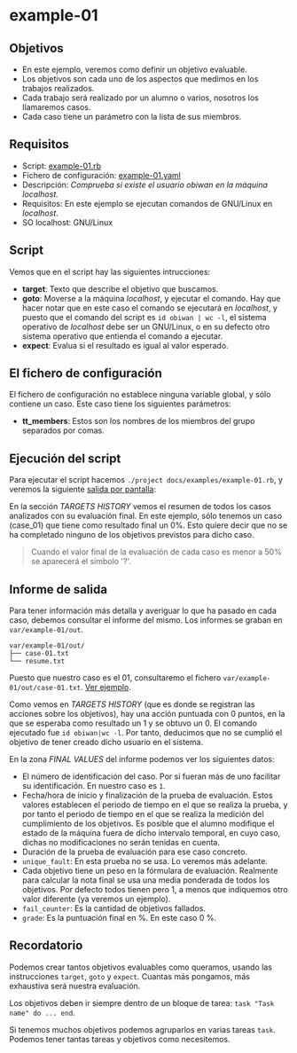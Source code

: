 

# example-01


## Objetivos
* En este ejemplo, veremos como definir un objetivo evaluable.
* Los objetivos son cada uno de los aspectos que medimos en los trabajos realizados.
* Cada trabajo será realizado por un alumno o varios, nosotros los llamaremos casos.
* Cada caso tiene un parámetro con la lista de sus miembros.

## Requisitos

* Script: [example-01.rb](../../../examples/example-01.rb)
* Fichero de configuración: [example-01.yaml](../../../examples/example-01.yaml)
* Descripción: *Comprueba si existe el usuario *obiwan* en la máquina *localhost*.*
* Requisitos: En este ejemplo se ejecutan comandos de GNU/Linux en *localhost*.
* SO localhost: GNU/Linux

## Script

Vemos que en el script hay las siguientes intrucciones:
* **target**: Texto que describe el objetivo que buscamos.
* **goto**: Moverse a la máquina *localhost*, y ejecutar el comando. Hay que hacer notar
que en este caso el comando se ejecutará en *localhost*, y puesto que el comando del
script es `id obiwan | wc -l`, el sistema operativo de *localhost* debe ser un GNU/Linux,
o en su defecto otro sistema operativo que entienda el comando a ejecutar.
* **expect**: Evalua si el resultado es igual al valor esperado.

## El fichero de configuración

El fichero de configuración no establece ninguna variable global, y
sólo contiene un caso. Este caso tiene los siguientes parámetros:

* **tt_members**: Estos son los nombres de los miembros del grupo separados por comas.

## Ejecución del script

Para ejecutar el script hacemos `./project docs/examples/example-01.rb`, y
veremos la siguiente [salida por pantalla](./resume.txt):

En la sección *TARGETS HISTORY* vemos el resumen de todos los casos analizados
con su evaluación final. En este ejemplo, sólo tenemos un caso (case_01) que
tiene como resultado final un 0%. Esto quiere decir que no se ha completado ninguno
de los objetivos previstos para dicho caso.

> Cuando el valor final de la evaluación de cada caso es menor a 50% se aparecerá
el símbolo '?'.

## Informe de salida

Para tener información más detalla y averiguar lo que ha pasado en cada caso, debemos
consultar el informe del mismo. Los informes se graban en `var/example-01/out`.
```
var/example-01/out/
├── case-01.txt
└── resume.txt
```

Puesto que nuestro caso es el 01, consultaremo el fichero `var/example-01/out/case-01.txt`.
[Ver ejemplo](./case-01.txt).

Como vemos en *TARGETS HISTORY* (que es donde se registran las acciones sobre los objetivos),
hay una acción puntuada con 0 puntos, en la que se esperaba como resultado un 1 y
se obtuvo un 0. El comando ejecutado fue `id obiwan|wc -l`. Por tanto, deducimos
que no se cumplió el objetivo de tener creado dicho usuario en el sistema.

En la zona *FINAL VALUES* del informe podemos ver los siguientes datos:
* El número de identificación del caso. Por si fueran más de uno facilitar su identificación.
En nuestro caso es `1`.
* Fecha/hora de inicio y finalización de la prueba de evaluación. Estos valores establecen
el periodo de tiempo en el que se realiza la prueba, y por tanto el periodo de tiempo en el
que se realiza la medición del cumplimiento de los objetivos. Es posible que el alumno
modifique el estado de la máquina fuera de dicho intervalo temporal, en cuyo caso, dichas
no modificaciones no serán tenidas en cuenta.
* Duración de la prueba de evaluación para ese caso concreto.
* `unique_fault`: En esta prueba no se usa. Lo veremos más adelante.
* Cada objetivo tiene un peso en la fórmulara de evaluación. Realmente para calcular
la nota final se usa una media ponderada de todos los objetivos. Por defecto
todos tienen pero 1, a menos que indiquemos otro valor diferente (ya veremos un ejemplo).
* `fail_counter`: Es la cantidad de objetivos fallados.
* `grade`: Es la puntuación final en %. En este caso 0 %.

## Recordatorio

Podemos crear tantos objetivos evaluables como queramos, usando las instrucciones
`target`, `goto` y `expect`. Cuantas más pongamos, más exhaustiva será nuestra
evaluación.

Los objetivos deben ir siempre dentro de un bloque de tarea: `task "Task name" do ... end`.

Si tenemos muchos objetivos podemos agruparlos en varias tareas `task`.
Podemos tener tantas tareas y objetivos como necesitemos.
